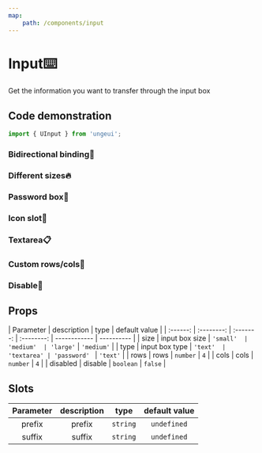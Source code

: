 ```yaml
---
map:
    path: /components/input
---
```


# Input⌨️

Get the information you want to transfer through the input box

## Code demonstration

```js
import { UInput } from 'ungeui';
```

### Bidirectional binding🤝

<demo src="./demo/reactive.vue"
  language="vue"
  title="🤝basic usage"
  desc="Bind user entered values">
</demo>

### Different sizes🔥

<demo src="./demo/size.vue"
  language="vue"
  title="🔥basic usage"
  desc="size control the size of the input box">
</demo>

### Password box🙈

<demo src="./demo/password.vue"
  language="vue"
  title="🙈basic usage"
  desc="the password box is used to hide the entered characters">
</demo>

### Icon slot🙌

<demo src="./demo/icon.vue"
  language="vue"
  title="🙌basic usage"
  desc="You can insert icon to make it more semantic and tell the user the type that should be entered here">
</demo>

### Textarea📋️

<demo src="./demo/textarea.vue"
  language="vue"
  title="📋️basic usage"
  desc="It supports the representation in the form of text field">
</demo>

### Custom rows/cols🥨

<demo src="./demo/rowscols.vue"
  language="vue"
  title="🥨basic usage"
  desc="The number of custom rows and columns is the same as the original usage">
</demo>

### Disable🚫

<demo src="./demo/disabled.vue"
  language="vue"
  title="🚫basic usage"
  desc="When disabled, the user cannot enter anything">
</demo>

## Props

| Parameter | description | type | default value |
| :------: | :--------: | :-------: | :--------: | ------------ | ---------- |
|   size   | input box size | `'small'  |  'medium'  | 'large'`     | `'medium'` |
|   type   | input box type |  `'text'  | 'textarea' | 'password' ` | `'text'`   |
|   rows   |    rows    | `number`  |    `4`     |
|   cols   |    cols    | `number`  |    `4`     |
| disabled |  disable  | `boolean` |  `false`   |

## Slots

| Parameter | description | type | default value|
| :----: | :--------: | :------: | :---------: |
| prefix | prefix  | `string` | `undefined` |
| suffix | suffix | `string` | `undefined` |

